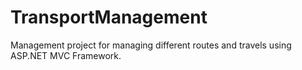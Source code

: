 # TransportManagement
Management project for managing different routes and travels using ASP.NET MVC Framework.
